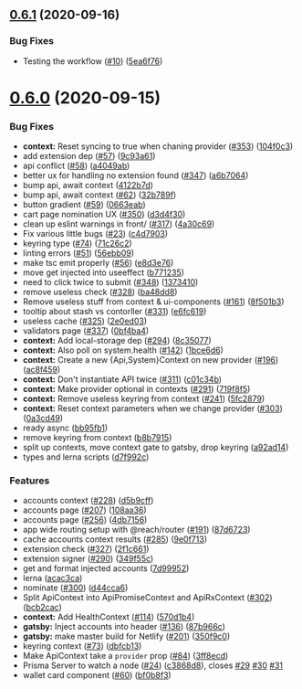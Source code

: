## [0.6.1](https://github.com/paritytech/substrate-js-utils/compare/0.6.0...0.6.1) (2020-09-16)


### Bug Fixes

* Testing the workflow ([#10](https://github.com/paritytech/substrate-js-utils/issues/10)) ([5ea6f76](https://github.com/paritytech/substrate-js-utils/commit/5ea6f76cf834ff8b81bad6a1384bf4b36f44225f))



# [0.6.0](https://github.com/paritytech/substrate-js-utils/compare/acac3ca010ae0c04b42070d35bde3cb2ee06a953...0.6.0) (2020-09-15)


### Bug Fixes

* **context:** Reset syncing to true when chaning provider ([#353](https://github.com/paritytech/substrate-js-utils/issues/353)) ([104f0c3](https://github.com/paritytech/substrate-js-utils/commit/104f0c342f088d7e29ae22f8762d6d50c7a029b9))
* add extension dep ([#57](https://github.com/paritytech/substrate-js-utils/issues/57)) ([9c93a61](https://github.com/paritytech/substrate-js-utils/commit/9c93a61a5ab4303a37c975f633a3be3f3145338e))
* api conflict ([#58](https://github.com/paritytech/substrate-js-utils/issues/58)) ([a4049ab](https://github.com/paritytech/substrate-js-utils/commit/a4049abd7fa98d4a454524c229f8fe87a8f8919b))
* better ux for handling no extension found ([#347](https://github.com/paritytech/substrate-js-utils/issues/347)) ([a6b7064](https://github.com/paritytech/substrate-js-utils/commit/a6b7064776e1d4d25996861915359fdb0682e4cd))
* bump api, await context ([4122b7d](https://github.com/paritytech/substrate-js-utils/commit/4122b7d91fa81fc2edb13c21bf39e0e041f0b90f))
* bump api, await context ([#62](https://github.com/paritytech/substrate-js-utils/issues/62)) ([32b789f](https://github.com/paritytech/substrate-js-utils/commit/32b789fa699c2f1a45fe1d78400068ecf700fcea))
* button gradient ([#59](https://github.com/paritytech/substrate-js-utils/issues/59)) ([0663eab](https://github.com/paritytech/substrate-js-utils/commit/0663eabcd2fdb7a0c3e81ebfee462b221d5b068f))
* cart page nomination UX ([#350](https://github.com/paritytech/substrate-js-utils/issues/350)) ([d3d4f30](https://github.com/paritytech/substrate-js-utils/commit/d3d4f30ba34bd27188f4503f220df1b94588f4ce))
* clean up eslint warnings in front/ ([#317](https://github.com/paritytech/substrate-js-utils/issues/317)) ([4a30c69](https://github.com/paritytech/substrate-js-utils/commit/4a30c69b4eb681cd64a65b0387132f17ed1bcd6b))
* Fix various little bugs ([#23](https://github.com/paritytech/substrate-js-utils/issues/23)) ([c4d7903](https://github.com/paritytech/substrate-js-utils/commit/c4d7903aa34dc919c801dd7ae3258dc2fdb32e25))
* keyring type ([#74](https://github.com/paritytech/substrate-js-utils/issues/74)) ([71c26c2](https://github.com/paritytech/substrate-js-utils/commit/71c26c2fd9e918f6f5d3dd4470feada303834b9a))
* linting errors ([#51](https://github.com/paritytech/substrate-js-utils/issues/51)) ([56ebb09](https://github.com/paritytech/substrate-js-utils/commit/56ebb09046c75bae6ce5f2b702350747958e0394))
* make tsc emit properly ([#56](https://github.com/paritytech/substrate-js-utils/issues/56)) ([e8d3e76](https://github.com/paritytech/substrate-js-utils/commit/e8d3e7631912cb3ae99e429ebb51353e0711cca7))
* move get injected into useeffect ([b771235](https://github.com/paritytech/substrate-js-utils/commit/b7712356d74e0c3beb8e379cc2a25be484196427))
* need to click twice to submit ([#348](https://github.com/paritytech/substrate-js-utils/issues/348)) ([1373410](https://github.com/paritytech/substrate-js-utils/commit/1373410c8d669c8330526bf50ea444a398f64034))
* remove useless check ([#328](https://github.com/paritytech/substrate-js-utils/issues/328)) ([ba48dd8](https://github.com/paritytech/substrate-js-utils/commit/ba48dd87f412db46df3050061997ad4b6aa27107))
* Remove useless stuff from context & ui-components ([#161](https://github.com/paritytech/substrate-js-utils/issues/161)) ([8f501b3](https://github.com/paritytech/substrate-js-utils/commit/8f501b3b4d3978e27d8600483ec037041280538b))
* tooltip about stash vs contorller ([#331](https://github.com/paritytech/substrate-js-utils/issues/331)) ([e6fc619](https://github.com/paritytech/substrate-js-utils/commit/e6fc6193fcf72dfe8155d383f19c4b25821f4317))
* useless cache ([#325](https://github.com/paritytech/substrate-js-utils/issues/325)) ([2e0ed03](https://github.com/paritytech/substrate-js-utils/commit/2e0ed030040cba455833de54310afcf969fe5074))
* validators page ([#337](https://github.com/paritytech/substrate-js-utils/issues/337)) ([0bf4ba4](https://github.com/paritytech/substrate-js-utils/commit/0bf4ba46ee98b6a1ba4a786e1c9d6015a5f2bde3))
* **context:** Add local-storage dep ([#294](https://github.com/paritytech/substrate-js-utils/issues/294)) ([8c35077](https://github.com/paritytech/substrate-js-utils/commit/8c35077d578e29adc927f8d60d2ac0cd09419327))
* **context:** Also poll on system.health ([#142](https://github.com/paritytech/substrate-js-utils/issues/142)) ([1bce6d6](https://github.com/paritytech/substrate-js-utils/commit/1bce6d611198df7aa5529c8de450a655b07db3e1))
* **context:** Create a new {Api,System}Context on new provider ([#196](https://github.com/paritytech/substrate-js-utils/issues/196)) ([ac8f459](https://github.com/paritytech/substrate-js-utils/commit/ac8f459080a30f8ea50b3b20e1ec9cba43694d63))
* **context:** Don't instantiate API twice ([#311](https://github.com/paritytech/substrate-js-utils/issues/311)) ([c01c34b](https://github.com/paritytech/substrate-js-utils/commit/c01c34b756171cd62fb13d9b63fe1dc7cc5ceb18))
* **context:** Make provider optional in contexts ([#291](https://github.com/paritytech/substrate-js-utils/issues/291)) ([719f8f5](https://github.com/paritytech/substrate-js-utils/commit/719f8f511b1a68cda09274a03ad02448202fdea3))
* **context:** Remove useless keyring from context ([#241](https://github.com/paritytech/substrate-js-utils/issues/241)) ([5fc2879](https://github.com/paritytech/substrate-js-utils/commit/5fc2879eeecacb9e65053023650f960d25b72acf))
* **context:** Reset context parameters when we change provider ([#303](https://github.com/paritytech/substrate-js-utils/issues/303)) ([0a3cd49](https://github.com/paritytech/substrate-js-utils/commit/0a3cd49289d4b1124847b46228a35b9a36632d54))
* ready async ([bb95fb1](https://github.com/paritytech/substrate-js-utils/commit/bb95fb1c1662e4acd91545381627c42b8b8b95ba))
* remove keyring from context ([b8b7915](https://github.com/paritytech/substrate-js-utils/commit/b8b7915a9ff3149e34b2ea192c6a1919a5f4a4c1))
* split up contexts, move context gate to gatsby, drop keyring ([a92ad14](https://github.com/paritytech/substrate-js-utils/commit/a92ad14567fb18726103f42ed56d8fad130f0842))
* types and lerna scripts ([d7f992c](https://github.com/paritytech/substrate-js-utils/commit/d7f992cf154c03e1c6028f5da6abd306978e7402))


### Features

* accounts context ([#228](https://github.com/paritytech/substrate-js-utils/issues/228)) ([d5b9cff](https://github.com/paritytech/substrate-js-utils/commit/d5b9cfffcbedc0ecd8f11bf78642bb4913d3c3b6))
* accounts page ([#207](https://github.com/paritytech/substrate-js-utils/issues/207)) ([108aa36](https://github.com/paritytech/substrate-js-utils/commit/108aa36e24d9ead9cc70b510e950db21567c9e9f))
* accounts page ([#256](https://github.com/paritytech/substrate-js-utils/issues/256)) ([4db7156](https://github.com/paritytech/substrate-js-utils/commit/4db7156cc7cf2dd5cfe792d30231db6bb0232701))
* app wide routing setup with @reach/router ([#191](https://github.com/paritytech/substrate-js-utils/issues/191)) ([87d6723](https://github.com/paritytech/substrate-js-utils/commit/87d672300f518ca10986bced20240face27c37f4))
* cache accounts context results ([#285](https://github.com/paritytech/substrate-js-utils/issues/285)) ([9e0f713](https://github.com/paritytech/substrate-js-utils/commit/9e0f71357813e267b80002d4f5b7d87ec3d0dcd5))
* extension check ([#327](https://github.com/paritytech/substrate-js-utils/issues/327)) ([2f1c661](https://github.com/paritytech/substrate-js-utils/commit/2f1c661273dd2cbc56d1f993b73d8efca4e00ac3))
* extension signer ([#290](https://github.com/paritytech/substrate-js-utils/issues/290)) ([349f55c](https://github.com/paritytech/substrate-js-utils/commit/349f55c669c9e1a495e1a1b3619968f0883f4ebd))
* get and format injected accounts ([7d99952](https://github.com/paritytech/substrate-js-utils/commit/7d999529473709c850bb04a405c290f3215830bc))
* lerna ([acac3ca](https://github.com/paritytech/substrate-js-utils/commit/acac3ca010ae0c04b42070d35bde3cb2ee06a953))
* nominate ([#300](https://github.com/paritytech/substrate-js-utils/issues/300)) ([d44cca6](https://github.com/paritytech/substrate-js-utils/commit/d44cca62b7e1ee5e121c53753d933069802ae936))
* Split ApiContext into ApiPromiseContext and ApiRxContext ([#302](https://github.com/paritytech/substrate-js-utils/issues/302)) ([bcb2cac](https://github.com/paritytech/substrate-js-utils/commit/bcb2cac5325b89097e8fa29bad2c044221f8f918))
* **context:** Add HealthContext ([#114](https://github.com/paritytech/substrate-js-utils/issues/114)) ([570d1b4](https://github.com/paritytech/substrate-js-utils/commit/570d1b447d79343c896a78ec9169de1ec89194bf))
* **gatsby:** Inject accounts into header ([#136](https://github.com/paritytech/substrate-js-utils/issues/136)) ([87b966c](https://github.com/paritytech/substrate-js-utils/commit/87b966c5698918a07e456ece42bbabdca0ba8bd7))
* **gatsby:** make master build for Netlify ([#201](https://github.com/paritytech/substrate-js-utils/issues/201)) ([350f9c0](https://github.com/paritytech/substrate-js-utils/commit/350f9c04ea9ac0414c43f902b00af0b3cb578c8e))
* keyring context ([#73](https://github.com/paritytech/substrate-js-utils/issues/73)) ([dbfcb13](https://github.com/paritytech/substrate-js-utils/commit/dbfcb13d19fb9746412eb915644839615e4d13c5))
* Make ApiContext take a `provider` prop ([#84](https://github.com/paritytech/substrate-js-utils/issues/84)) ([3ff8ecd](https://github.com/paritytech/substrate-js-utils/commit/3ff8ecdbe0608ad1257d823a7476c12df2b53bc4))
* Prisma Server to watch a node ([#24](https://github.com/paritytech/substrate-js-utils/issues/24)) ([c3868d8](https://github.com/paritytech/substrate-js-utils/commit/c3868d8157071eaa7e77ee1989aca09833536ae7)), closes [#29](https://github.com/paritytech/substrate-js-utils/issues/29) [#30](https://github.com/paritytech/substrate-js-utils/issues/30) [#31](https://github.com/paritytech/substrate-js-utils/issues/31)
* wallet card component ([#60](https://github.com/paritytech/substrate-js-utils/issues/60)) ([bf0b8f3](https://github.com/paritytech/substrate-js-utils/commit/bf0b8f30a62a24704937843d39da4c0846f68e70))



